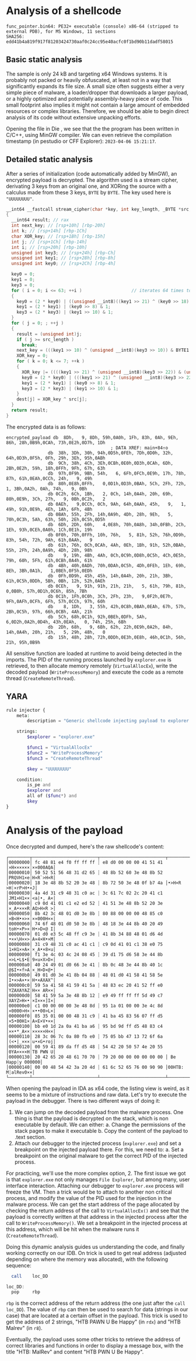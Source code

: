 # Analysis of a shellcode

```
func_pointer.bin64: PE32+ executable (console) x86-64 (stripped to external PDB), for MS Windows, 11 sections
SHA256: edd41b4a819f917f81203424730aaf0c24cc95e40acfc0f1bd90b11dadf58015
```

## Basic static analysis

The sample is only 24 kB and targeting x64 Windows systems. It is probably not packed or heavily obfuscated, at least not in a way that significantly expands its file size. A small size often suggests either a very simple piece of malware, a loader/dropper that downloads a larger payload, or a highly optimized and potentially assembly-heavy piece of code. This small footprint also implies it might not contain a large amount of embedded resources or complex libraries. Therefore, we should be able to begin direct analysis of its code without extensive unpacking efforts.

Opening the file in Die [](assets/die_compiler.png), we see that the the program has been written in C/C++, using MinGW compiler. We can even retrieve the compilation timestamp (in pestudio or CFF Explorer): `2023-04-06 15:21:17`.

## Detailed static analysis

After a series of initialization (code automatically added by MinGW), an encrypted payload is decrypted. The algorithm used is a stream cipher, derivating 3 keys from an original one, and XORing the source with a calculus made from these 3 keys, `BYTE` by `BYTE`. The key used here is `"UUUUUUUU"`.

```c
__int64 __fastcall stream_cipher(char *key, int key_length, _BYTE *src, int src_length, _BYTE *dest)
{
  __int64 result; // rax
  int next_key; // [rsp+10h] [rbp-20h]
  int k; // [rsp+14h] [rbp-1Ch]
  char XOR_key; // [rsp+1Bh] [rbp-15h]
  int j; // [rsp+1Ch] [rbp-14h]
  int i; // [rsp+20h] [rbp-10h]
  unsigned int key3; // [rsp+24h] [rbp-Ch]
  unsigned int key1; // [rsp+28h] [rbp-8h]
  unsigned int key0; // [rsp+2Ch] [rbp-4h]

  key0 = 0;
  key1 = 0;
  key3 = 0;
  for ( i = 0; i <= 63; ++i )                   // iterates 64 times to generates 3 keys derivated from original one
  {
    key0 = (2 * key0) | ((unsigned __int8)((key1 >> 21) ^ (key0 >> 18) ^ ((int)(unsigned __int8)key[i % key_length] >> (i / 8))) ^ (unsigned __int8)(key3 >> 22)) & 1;
    key1 = (2 * key1) | (key0 >> 8) & 1;
    key3 = (2 * key3) | (key1 >> 10) & 1;
  }
  for ( j = 0; ; ++j )
  {
    result = (unsigned int)j;
    if ( j >= src_length )
      break;
    next_key = (((key1 >> 10) ^ (unsigned __int8)(key3 >> 10)) & BYTE1(key0) ^ (key1 >> 10) & (unsigned __int8)(key3 >> 10)) & 1;
    XOR_key = 0;
    for ( k = 0; k <= 7; ++k )
    {
      XOR_key |= ((((key1 >> 21) ^ (unsigned __int8)(key3 >> 22)) & (unsigned __int8)(key0 >> 18) ^ (key1 >> 21) & (unsigned __int8)(key3 >> 22)) & 1 ^ next_key) << k;
      key0 = (2 * key0) | (((key1 >> 21) ^ (unsigned __int8)(key3 >> 22)) & (unsigned __int8)(key0 >> 18) ^ (key1 >> 21) & (unsigned __int8)(key3 >> 22)) & 1 ^ next_key;
      key1 = (2 * key1) | (key0 >> 8) & 1;
      key3 = (2 * key3) | (key1 >> 10) & 1;
    }
    dest[j] = XOR_key ^ src[j];
  }
  return result;
}
```

The encrypted data is as follows:

```
encrypted_payload db  8Dh,   9, 8Dh, 59h,0A0h, 1Fh, 83h, 0Ah, 9Eh, 86h, 28h,0B9h,0CAh, 73h,0E2h,0D7h, 1Dh
                                        ; DATA XREF: main+84↑o
                db  38h, 3Dh, 30h, 94h,0D5h,0FEh, 7Dh,0D0h, 32h, 64h,0D3h,0F5h, 0Fh, 29h, 3Eh, 95h,0ABh
                db  9Ch, 38h, 4Ch, 3Eh,0CBh,0E0h,0D3h,0CAh, 6Dh, 2Bh,0E2h, 59h, 18h,0FFh, 9Fh, 67h, 63h
                db  97h,0F9h, 9Bh, 54h,   6, 6Fh,0FCh,0E9h, 17h, 78h, 87h, 61h,0EAh,0CCh, 24h,   9, 49h
                db  80h,0E8h,0FFh,   0,0D1h,0D3h,0BAh, 5Ch, 2Fh, 72h,   1, 3Bh,0A2h, 0Ah, 74h,   9, 0Bh
                db 0C2h, 6Ch, 1Bh,   2, 0Ch, 14h,0A4h, 20h, 69h, 80h,0E9h, 3Ch, 27h,   9, 0Bh,0C2h,   2
                db 0AEh,   9,0CCh, 0Ch, 9Ah, 64h,0AAh, 45h,   9,   1, 49h, 91h,0E9h, 4Eh, 1Ah, 6Fh, 4Bh
                db 0BAh, 55h, 2Fh, 14h,0A9h, 4Dh, 28h, 9Eh,   5, 70h,0C3h, 5Ah, 63h, 50h, 2Eh,0C5h,0D5h
                db  6Dh, 2Dh, 60h,   4,0E8h, 70h,0A8h, 34h,0FBh, 2Ch, 1Eh, 93h,0CEh,0A0h, 1Ch,0E1h, 19h
                db 0F0h, 70h,0FFh, 10h, 76h,   5, 81h, 52h, 76h,0D9h, 83h, 54h, 72h, 9Ah, 61h,0AAh,   9
                db  61h, 76h, 0Ch,0CAh, 4Ah, 0Eh, 1Bh, 91h, 52h,0BAh, 55h, 2Fh, 24h,0A9h, 4Dh, 28h, 98h
                db    9, 19h, 4Bh, 4Ah, 0Ch,0C9h,0D8h,0C5h, 4Ch,0E5h, 79h, 60h, 5Fh, 61h,0CBh,0A4h, 61h
                db  4Bh, 40h,0ADh, 70h,0DAh,0C5h, 4Dh,0FEh, 1Eh, 69h, 8Eh, 3Bh,0A1h,   1,0BEh,0F5h,0EDh
                db  0Fh,0D9h, 45h, 45h, 14h,0A4h, 20h, 21h, 3Bh, 61h,0C5h,0DDh, 5Bh, 0Bh, 12h, 52h,0AEh
                db 0CEh,   9, 91h, 91h, 21h, 21h,   5, 61h, 79h, 81h,   0,0B0h, 57h,0D1h,0C6h, 85h, 7Bh
                db 0C1h, 1Fh,0C0h, 3Ch, 2Fh, 23h,   9,0F2h,0E7h, 9Fh,0AFh,0CFh, 6Fh, 57h,0CCh, 97h, 60h
                db    8, 1Dh,   3, 55h, 42h,0C8h,0BAh,0EAh, 67h, 57h, 2Bh,0C5h, 97h, 66h,0CBh, 4Ah, 21h
                db  5Ch, 68h,0C1h, 92h,0BEh,0DFh, 5Ah,   6,0D2h,0A2h,0D4h, 43h,0EAh,   0, 74h, 25h, 6Bh
                db  2Dh, 68h,   9, 6Bh, 62h, 22h,0E9h,0A2h, 84h, 14h,0A4h, 20h, 21h,   5, 29h, 48h,   0
                db  15h, 48h, 28h, 72h,0DDh,0E3h,0E8h, 46h,0C1h, 56h, 21h, 95h,0B9h
```

All sensitive function are loaded at runtime to avoid being detected in the imports. The PID of the running process launched by `explorer.exe` is retrieved, to then allocate memory remotely (`VirtualAllocEx`), write the decoded payload (`WriteProcessMemory`) and execute the code as a remote thread (`CreateRemoteThread`). 


## YARA

```php
rule injector {
	meta:
		description = "Generic shellcode injecting payload to explorer.exe"

	strings:
		$explorer = "explorer.exe"

		$func1 = "VirtualAllocEx"
		$func2 = "WriteProcessMemory"
		$func3 = "CreateRemoteThread"

		$key = "UUUUUUUU"

	condition:
		is_pe and
		$explorer and
		all of ($func*) and
		$key
}
```


# Analysis of the payload

Once decrypted and dumped, here's the raw shellcode's content:

```
┌────────┬─────────────────────────┬─────────────────────────┬────────┬────────┐
│00000000│ fc 48 81 e4 f0 ff ff ff ┊ e8 d0 00 00 00 41 51 41 │×H××××××┊××000AQA│
│00000010│ 50 52 51 56 48 31 d2 65 ┊ 48 8b 52 60 3e 48 8b 52 │PRQVH1×e┊H×R`>H×R│
│00000020│ 18 3e 48 8b 52 20 3e 48 ┊ 8b 72 50 3e 48 0f b7 4a │•>H×R >H┊×rP>H•×J│
│00000030│ 4a 4d 31 c9 48 31 c0 ac ┊ 3c 61 7c 02 2c 20 41 c1 │JM1×H1××┊<a|•, A×│
│00000040│ c9 0d 41 01 c1 e2 ed 52 ┊ 41 51 3e 48 8b 52 20 3e │×_A•×××R┊AQ>H×R >│
│00000050│ 8b 42 3c 48 01 d0 3e 8b ┊ 80 88 00 00 00 48 85 c0 │×B<H•×>×┊××000H××│
│00000060│ 74 6f 48 01 d0 50 3e 8b ┊ 48 18 3e 44 8b 40 20 49 │toH•×P>×┊H•>D×@ I│
│00000070│ 01 d0 e3 5c 48 ff c9 3e ┊ 41 8b 34 88 48 01 d6 4d │•××\H××>┊A×4×H•×M│
│00000080│ 31 c9 48 31 c0 ac 41 c1 ┊ c9 0d 41 01 c1 38 e0 75 │1×H1××A×┊×_A•×8×u│
│00000090│ f1 3e 4c 03 4c 24 08 45 ┊ 39 d1 75 d6 58 3e 44 8b │×>L•L$•E┊9×u×X>D×│
│000000a0│ 40 24 49 01 d0 66 3e 41 ┊ 8b 0c 48 3e 44 8b 40 1c │@$I•×f>A┊×_H>D×@•│
│000000b0│ 49 01 d0 3e 41 8b 04 88 ┊ 48 01 d0 41 58 41 58 5e │I•×>A×•×┊H•×AXAX^│
│000000c0│ 59 5a 41 58 41 59 41 5a ┊ 48 83 ec 20 41 52 ff e0 │YZAXAYAZ┊H×× AR××│
│000000d0│ 58 41 59 5a 3e 48 8b 12 ┊ e9 49 ff ff ff 5d 49 c7 │XAYZ>H×•┊×I×××]I×│
│000000e0│ c1 00 00 00 00 3e 48 8d ┊ 95 1a 01 00 00 3e 4c 8d │×0000>H×┊×••00>L×│
│000000f0│ 85 35 01 00 00 48 31 c9 ┊ 41 ba 45 83 56 07 ff d5 │×5•00H1×┊A×E×V•××│
│00000100│ bb e0 1d 2a 0a 41 ba a6 ┊ 95 bd 9d ff d5 48 83 c4 │××•*_A××┊×××××H××│
│00000110│ 28 3c 06 7c 0a 80 fb e0 ┊ 75 05 bb 47 13 72 6f 6a │(<•|_×××┊u•×G•roj│
│00000120│ 00 59 41 89 da ff d5 48 ┊ 54 42 20 50 57 4e 20 55 │0YA××××H┊TB PWN U│
│00000130│ 20 42 65 20 48 61 70 70 ┊ 79 20 00 00 00 00 00 00 │ Be Happ┊y 000000│
│00000140│ 00 00 48 54 42 3a 20 4d ┊ 61 6c 52 65 76 00 90 90 │00HTB: M┊alRev0××│
└────────┴─────────────────────────┴─────────────────────────┴────────┴────────┘
```


When opening the payload in IDA as x64 code, the listing view is weird, as it seems to be a mixture of instructions and raw data. Let's try to execute the payload in the debugger. There is two different ways of doing it:
1. We can jump on the decoded payload from the malware process. One thing is that the payload is decrypted on the stack, which is non executable by default. We can either:
  a. Change the permissions of the stack pages to make it executable
  b. Copy the content of the payload to .text section. 
2. Attach our debugger to the injected process (`explorer.exe`) and set a breakpoint on the injected payload there. For this, we need to:
  a. Set a breakpoint on the original malware to get the correct PID of the injected process.

For practicing, we'll use the more complex option, 2. The first issue we got is that `explorer.exe` not only manages `File Explorer`, but among many, user interface interaction. Attaching our debugger to `explorer.exe` process will freeze the VM. Then a trick would be to attach to another non critical process, and modify the value of the PID used for the injection in the malware process. We can get the start address of the page allocated by checking the return address of the call to `VirtualAllocEx()` and see that the payload is correctly written at that address in the injected process after the call to `WriteProcessMemory()`. We set a breakpoint in the injected process at this address, which will be hit when the malware runs it (`CreateRemoteThread`).

Doing this dynamic analysis guides us understanding the code, and finally working correctly on our IDB. On trick is used to get real address (adjusted depending on where the memory was allocated), with the following sequence:

```as
  call    loc_DD

loc_DD:
  pop     rbp
```

`rbp` is the correct address of the return address (the one just after the `call loc_DD`). The value of `rbp` can then be used to search for data (strings in our case) that are located at a certain offset in the payload. This trick is used to get the address of 2 strings, "HTB PAWN U Be Happy" (in `rdx`) and "HTB Malrev" (in `r8`).

Eventually, the payload uses some other tricks to retrieve the address of correct libraries and functions in order to display a message box, with the title "HTB: MalRev" and content "HTB PWN U Be Happy".
